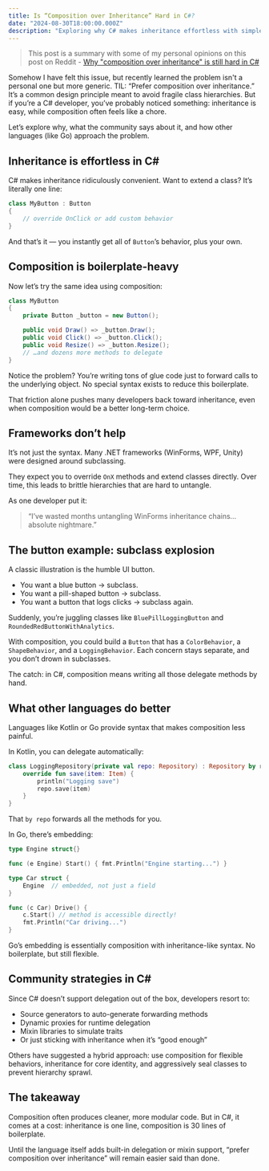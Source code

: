 ```yaml
---
title: Is “Composition over Inheritance” Hard in C#?
date: "2024-08-30T18:00:00.000Z"
description: "Exploring why C# makes inheritance effortless with simple syntax while composition requires extensive boilerplate code for method delegation. A look at how other languages like Go and Kotlin solve this problem and what strategies C# developers use to work around these limitations."
---
```


> This post is a summary with some of my personal opinions on this post on Reddit - [Why "composition over inheritance" is still hard in C#](https://www.reddit.com/r/csharp/comments/1mpiqmz/why_composition_over_inheritance_is_still_hard_in/?share_id=XhntU5Nhp8bkMygmQZslj&utm_content=1&utm_medium=ios_app&utm_name=iossmf&utm_source=share&utm_term=22)


Somehow I have felt this issue, but recently learned the problem isn't a personal one but more generic. 
TIL: “Prefer composition over inheritance.” It’s a common design principle meant to avoid fragile class hierarchies. But if you’re a C# developer, you’ve probably noticed something: inheritance is easy, while composition often feels like a chore.

Let’s explore why, what the community says about it, and how other languages (like Go) approach the problem.

## Inheritance is effortless in C#

C# makes inheritance ridiculously convenient. Want to extend a class? It’s literally one line:
```csharp
class MyButton : Button 
{
    // override OnClick or add custom behavior
}
```

And that’s it — you instantly get all of `Button`’s behavior, plus your own.

## Composition is boilerplate-heavy

Now let’s try the same idea using composition:
```csharp
class MyButton 
{
    private Button _button = new Button();

    public void Draw() => _button.Draw();
    public void Click() => _button.Click();
    public void Resize() => _button.Resize();
    // …and dozens more methods to delegate
}
```

Notice the problem? You’re writing tons of glue code just to forward calls to the underlying object. No special syntax exists to reduce this boilerplate.

That friction alone pushes many developers back toward inheritance, even when composition would be a better long-term choice.

## Frameworks don’t help

It’s not just the syntax. Many .NET frameworks (WinForms, WPF, Unity) were designed around subclassing.

They expect you to override `OnX` methods and extend classes directly. Over time, this leads to brittle hierarchies that are hard to untangle.

As one developer put it:

> “I’ve wasted months untangling WinForms inheritance chains… absolute nightmare.”

## The button example: subclass explosion

A classic illustration is the humble UI button.

- You want a blue button → subclass.
- You want a pill-shaped button → subclass.
- You want a button that logs clicks → subclass again.

Suddenly, you’re juggling classes like `BluePillLoggingButton` and `RoundedRedButtonWithAnalytics`.

With composition, you could build a `Button` that has a `ColorBehavior`, a `ShapeBehavior`, and a `LoggingBehavior`. Each concern stays separate, and you don’t drown in subclasses.

The catch: in C#, composition means writing all those delegate methods by hand.

## What other languages do better

Languages like Kotlin or Go provide syntax that makes composition less painful.

In Kotlin, you can delegate automatically:
```kotlin
class LoggingRepository(private val repo: Repository) : Repository by repo {
    override fun save(item: Item) {
        println("Logging save")
        repo.save(item)
    }
}
```

That `by repo` forwards all the methods for you.

In Go, there’s embedding:
```go
type Engine struct{}

func (e Engine) Start() { fmt.Println("Engine starting...") }

type Car struct {
    Engine  // embedded, not just a field
}

func (c Car) Drive() {
    c.Start() // method is accessible directly!
    fmt.Println("Car driving...")
}
```

Go’s embedding is essentially composition with inheritance-like syntax. No boilerplate, but still flexible.

## Community strategies in C#

Since C# doesn’t support delegation out of the box, developers resort to:
- Source generators to auto-generate forwarding methods
- Dynamic proxies for runtime delegation
- Mixin libraries to simulate traits
- Or just sticking with inheritance when it’s “good enough”

Others have suggested a hybrid approach: use composition for flexible behaviors, inheritance for core identity, and aggressively seal classes to prevent hierarchy sprawl.

## The takeaway

Composition often produces cleaner, more modular code. But in C#, it comes at a cost: inheritance is one line, composition is 30 lines of boilerplate.

Until the language itself adds built-in delegation or mixin support, “prefer composition over inheritance” will remain easier said than done.